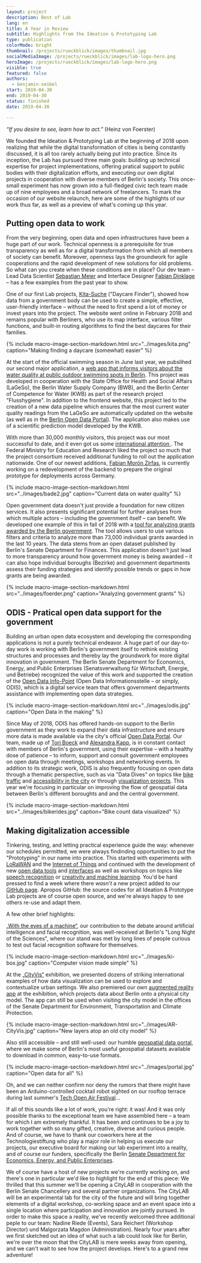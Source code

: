 ```yaml
---
layout: project
description: Best of Lab
lang: en
title: A Year in Review
subtitle: Highlights from the Ideation & Prototyping Lab
type: publication
colorMode: bright
thumbnail: /projects/rueckblick/images/thumbnail.jpg
socialMediaImage: /projects/rueckblick/images/lab-logo-hero.png
heroImage: /projects/rueckblick/images/lab-logo-hero.png
visible: true
featured: false
authors:
  - benjamin-seibel
start: 2019-04-30
end: 2019-04-30
status: finished
date: 2019-04-30

---
```


_“If you desire to see, learn how to act.”_ (Heinz von Foerster)

We founded the Ideation & Prototyping Lab at the beginning of 2018 upon realizing that while the digital transformation of cities is being constantly discussed, it is all too rarely actually being put into practice. Since its inception, the Lab has pursued three main goals: building up technical expertise for project implementations, offering pratical support to public bodies with their digitalization efforts, and executing our own digital projects in cooperation with diverse members of Berlin's society. This once-small experiment has now grown into a full-fledged civic tech team made up of nine employees and a broad network of freelancers. To mark the occasion of our website relaunch, here are some of the highlights of our work thus far, as well as a preview of what's coming up this year.

Putting open data to work
------------------------

From the very beginning, open data and open infrastructures have been a huge part of our work. Technical openness is a prerequisite for true transparency as well as for a digital transformation from which all members of society can benefit. Moreover, openness lays the groundwork for agile cooperations and the rapid development of new solutions for old problems. So what can you create when these conditions are in place? Our dev team – Lead Data Scientist [Sebastian Meier](https://twitter.com/seb_meier) and Interface Designer [Fabian Dinklage](https://twitter.com/fdnklg) – has a few examples from the past year to show.

One of our first Lab projects, [Kita-Suche](https://www.kita-suche.berlin) ("Daycare Finder"), showed how data from a government body can be used to create a simple, effective, user-friendly interface – without the need to first spend a lot of money or invest years into the project. The website went online in February 2018 and remains popular with Berliners, who use its map interface, various filter functions, and built-in routing algorithms to find the best daycares for their families.

{% include macro-image-section-markdown.html src="../images/kita.png" caption="Making finding a daycare (somewhat) easier" %}

At the start of the official swimming season in June last year, we pubslihed our second major application, a [web app that informs visitors about the water quality at public outdoor swimming spots in Berlin](https://www.badestellen-berlin.de). This project was developed in cooperation with the State Office for Health and Social Affairs (LaGeSo), the Berlin Water Supply Company (BWB), and the Berlin Center of Competence for Water (KWB) as part of the research project "Flusshygiene". In addition to the frontend website, this project led to the creation of a new data pipeline which ensures that the most current water quality readings from the LaGeSo are automatically updated on the website (as well as in the [Berlin Open Data Portal](https://daten.berlin.de/datensaetze/liste-der-badestellen)). The application also makes use of a scientific prediction model developed by the KWB.

With more than 30,000 monthly visitors, this project was our most successful to date, and it even got us some [international attention ](https://apolitical.co/solution_article/berlin-steers-bathers-away-from-dirty-lakes-with-daily-pollution-updates/). The Federal Ministry for Education and Research liked the project so much that the project consortium received additional funding to roll out the application nationwide. One of our newest additions, [Fabian Morón Zirfas](https://twitter.com/fmoronzirfas), is currently working on a redevelopment of the backend to prepare the original prototype for deployments across Germany.

{% include macro-image-section-markdown.html src="../images/bade2.jpg" caption="Current data on water quality" %}

Open government data doesn't just provide a foundation for new citizen services. It also presents significant potential for further analyses from which multiple actors – including the government itself – can benefit. We developed one example of this in fall of 2018 with a [tool for analyzing grants awarded by the Berlin government](http://zuwendungsdatenbank.lab.technologiestiftung-berlin.de/#vis). The tool allows users to use various filters and criteria to analyze more than 73,000 individual grants awarded in the last 10 years. The data stems from an open dataset published by Berlin's Senate Department for Finances. This application doesn't just lead to more transparency around how government money is being awarded – it can also hope individual boroughs (Bezirke) and government departments assess their funding strategies and identify possible trends or gaps in how grants are being awarded.

{% include macro-image-section-markdown.html src="../images/foerder.png" caption="Analyzing government grants" %}

ODIS - Pratical open data support for the government
---------------------------------------------------------------

Building an urban open data ecosystem and developing the corresponding applications is not a purely technical endeavor. A huge part of our day-to-day work is working with Berlin's government itself to rethink existing structures and processes and thereby lay the groundwork for more digital innovation in government. The Berlin Senate Department for Economics, Energy, and Public Enterprises (Senatsverwaltung für Wirtschaft, Energie, und Betriebe) recognized the value of this work and supported the creation of the [Open Data Info-Point](https://www.odis-berlin.de) (Open Data Informationsstelle – or simply, ODIS), which is a digital service team that offers government departments assistance with implementing open data strategies.

{% include macro-image-section-markdown.html src="../images/odis.jpg" caption="Open Data in the making" %}

Since May of 2018, ODIS has offered hands-on support to the Berlin government as they work to expand their data infrastructure and ensure more data is made available via the city's official [Open Data Portal](https://daten.berlin.de). Our team, made up of [Tori Boeck](https://twitter.com/toriboeck) and [Alexandra Kapp](https://twitter.com/lxndrkp), is in constant contact with members of Berlin's government, using their expertise – with a healthy dose of patience – to inform, support and consult government employees on open data through meetings, workshops and networking events. In addition to its strategic work, ODIS is also frequently focusing on open data through a thematic perspective, such as via "Data Dives" on topics like [bike traffic](https://lab.technologiestiftung-berlin.de/projects/datadive-cycling/en/) and [accessibility in the city](https://lab.technologiestiftung-berlin.de/projects/datadive-accessibility/de/) or through [visualization projects](https://lab.technologiestiftung-berlin.de/projects/bikerides/en/). This year we're focusing in particular on improving the flow of geospatial data between Berlin's different boroughts and and the central government.

{% include macro-image-section-markdown.html src="../images/bikerides.jpg" caption="Bike count data visualized" %}

Making digitalization accessible
----------------------------------------

Tinkering, testing, and letting practical experience guide the way: whenever our schedules permitted, we were always findinding opportunities to put the "Prototyping" in our name into practice. This started with experiments with [LoRaWAN](https://lab.technologiestiftung-berlin.de/projects/loranodes/en/) and the [Internet of Things](https://www.technologiestiftung-berlin.de/en/blog/we-eat-our-own-soup/) and continued with the development of new [open data tools](https://lab.technologiestiftung-berlin.de/projects/csv-string-optimization/en/) and [interfaces](https://lab.technologiestiftung-berlin.de/projects/magic-mirror/en/) as well as workshops on topics like [speech recognition](https://retunefestival.de/2018/events/technologiestiftung/) or [creativity and machine learning](https://twitter.com/bnjmnsbl/status/1064545686325219329). You'd be hard pressed to find a week where there *wasn't* a new project added to our [GitHub page](https://github.com/technologiestiftung/). Apropos GitHub: the source codes for all Ideation & Prototype Lab projects are of course open source, and we're always happy to see others re-use and adapt them.

A few other brief highlights:

[„With the eyes of a machine“](https://lab.technologiestiftung-berlin.de/projects/ki-ai-intro/en/), our contribution to the debate around artificial intelligence and facial recognition, was well-received at Berlin's "Long Night of the Sciences", where our stand was met by long lines of people curious to test out facial recognition software for themselves.

{% include macro-image-section-markdown.html src="../images/ki-box.jpg" caption="Computer vision made simple" %}

At the [„CityVis“](https://cityvis.io/exhibition.php) exhibition, we presented dozens of striking international examples of how data visualization can be used to explore and contextualize urban settings. We also premiered our own [augmented reality app](https://medium.com/@stephangensch/building-an-ar-dataviz-prototype-10d7c9e6d261) at the exhibition, which projects data about Berlin onto a physical city model. The app can still be used when visiting the city model in the offices of the Senate Department for Environment, Transportation and Climate Protection.

{% include macro-image-section-markdown.html src="../images/AR-CityVis.jpg" caption="New layers atop an old city model" %}

Also still accessible – and still well-used: our humble [geospatial data portal](https://data.technologiestiftung-berlin.de/en), where we make some of Berlin's most useful geospatial datasets available to download in common, easy-to-use formats.

{% include macro-image-section-markdown.html src="../images/portal.jpg" caption="Open data for all" %}

Oh, and we can neither confirm nor deny the rumors that there might have been an Arduino-controlled cocktail robot sighted on our rooftop terrace during last summer's [Tech Open Air Festival](https://toa.berlin/)...

If all of this sounds like a lot of work, you're right: it was! And it was only possible thanks to the exceptional team we have assembled here – a team for which I am extremely thankful. It has been and continues to be a joy to work together with so many gifted, creative, diverse and curious people. And of course, we have to thank our coworkers here at the Technologiestiftung who play a major role in helping us execute our projects, our executive board for making our lab experiment into a reality, and of course our funders, specifically the Berlin [Senate Department for Economics, Energy, and Public Enterprises](https://www.berlin.de/sen/web/).

We of course have a host of new projects we're currently working on, and there's one in particular we'd like to highlight for the end of this piece: We thrilled that this summer we'll be opening a CityLAB in cooperation with the Berlin Senate Chancellery and several partner organizations. The CityLAB will be an experimental lab for the city of the future and will bring together elements of a digital workshop, co-working space and an event space into a single location where participation and innovation are jointly pursued. In order to make this space a reality, we've recently welcomed three additional peple to our team: Nadine Riede (Events), Sara Reichert (Workshop Director) und Malgorzata Magdon (Administration). Nearly four years after we first sketched out an idea of what such a lab could look like for Berlin, we're over the moon that the CityLAB is mere weeks away from opening, and we can't wait to see how the project develops. Here's to a grand new adventure!


